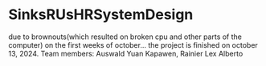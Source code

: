 ﻿# SinksRUsHRSystemDesign
due to brownouts(which resulted on broken cpu and other parts of the computer) on the first weeks of october... the project is finished on october 13, 2024.
Team members: Auswald Yuan Kapawen, Rainier Lex Alberto
